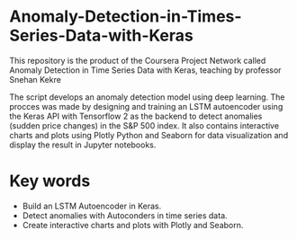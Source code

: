 # Anomaly-Detection-in-Times-Series-Data-with-Keras
This repository is the product of the Coursera Project Network called Anomaly Detection in Time Series Data with Keras, teaching by professor Snehan Kekre

The script develops an anomaly detection model using deep learning. 
The procces was made by designing and training an LSTM autoencoder using the Keras API with Tensorflow 2 as the backend to detect
anomalies (sudden price changes) in the S&P 500 index. 
It also contains interactive charts and plots using Plotly Python and Seaborn for data visualization and display the result in Jupyter notebooks. 

# Key words
- Build an LSTM Autoencoder in Keras.
- Detect anomalies with Autoconders in time series data.
- Create interactive charts and plots with Plotly and Seaborn.
